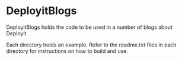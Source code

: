 DeployitBlogs
=============

DeployitBlogs holds the code to be used in a number of blogs about Deployit.

Each directory holds an example. Refer to the readme.txt files in each directory for instructions on how to build and use.